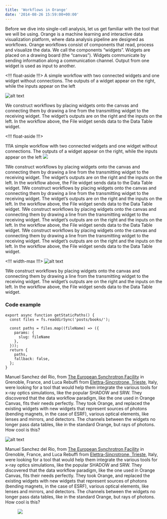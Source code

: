 ```yaml
---
title: 'Workflows in Orange'
date: '2014-08-26 15:59:00+00:00'
---
```


Before we dive into single-cell analysis, let us get familiar with the
tool that we will be using. Orange is a machine learning and
interactive data visualization platform, where data analysis pipeline
are designed as workflows. Orange workflows consist of
components that read, process and visualize the data. We call the
components “widgets”. Widgets are placed on a drawing board (the
“canvas”). Widgets communicate by sending information along a
communication channel. Output from one widget is used as input
to another.

<!!! float-aside !!!>
A simple workflow with two
connected widgets and one
widget without
connections. The
outputs of a widget
appear on the right,
while the inputs appear
on the left

![alt text](/images/chapters/classification/fig2.png)

We construct workflows by placing widgets onto the canvas and
connecting them by drawing a line from the transmitting widget to
the receiving widget. The widget’s outputs are on the right and the
inputs on the left. In the workflow above, the File widget sends
data to the Data Table widget.

<!!! float-aside !!!>
<p>
  111A simple workflow with two
  connected widgets and one
  widget without
  connections. The
  outputs of a widget
  appear on the right,
  while the inputs appear
  on the left

  <img src="/images/chapters/classification/fig2.png"/>
</p>

1We construct workflows by placing widgets onto the canvas and
connecting them by drawing a line from the transmitting widget to
the receiving widget. The widget’s outputs are on the right and the
inputs on the left. In the workflow above, the File widget sends
data to the Data Table widget.
1We construct workflows by placing widgets onto the canvas and
connecting them by drawing a line from the transmitting widget to
the receiving widget. The widget’s outputs are on the right and the
inputs on the left. In the workflow above, the File widget sends
data to the Data Table widget.
1We construct workflows by placing widgets onto the canvas and
connecting them by drawing a line from the transmitting widget to
the receiving widget. The widget’s outputs are on the right and the
inputs on the left. In the workflow above, the File widget sends
data to the Data Table widget.
1We construct workflows by placing widgets onto the canvas and
connecting them by drawing a line from the transmitting widget to
the receiving widget. The widget’s outputs are on the right and the
inputs on the left. In the workflow above, the File widget sends
data to the Data Table widget.


<!!! width-max !!!>
![alt text](/images/chapters/classification/fig2.png)

1We construct workflows by placing widgets onto the canvas and
connecting them by drawing a line from the transmitting widget to
the receiving widget. The widget’s outputs are on the right and the
inputs on the left. In the workflow above, the File widget sends
data to the Data Table widget.


### Code example
```
export async function getStaticPaths() {
  const files = fs.readdirSync('posts/books/');

  const paths = files.map((fileName) => ({
    params: {
      slug: fileName
    },
  }));
  return {
    paths,
    fallback: false,
  };
}

```
Manuel Sanchez del Rio, from [The European Synchrotron Facility](http://www.esrf.eu/) in Grenoble, France, and Luca Rebuffi from [Elettra-Sincrotrone, Trieste](http://www.elettra.trieste.it/), Italy, were looking for a tool that would help them integrate the various tools for x-ray optics simulations, like the popular SHADOW and SRW. They discovered that the data workflow paradigm, like the one used in Orange Canvas, fits their needs perfectly. They took Orange, and replaced the existing widgets with new widgets that represent sources of photons (bending magnets, in the case of ESRF), various optical elements, like lenses and mirrors, and detectors. The channels between the widgets no longer pass data tables, like in the standard Orange, but rays of photons. How cool is this?


<div 
  data-image-120 
  data-float-left
  >
</div>

![alt text](/images/chapters/classification/fig1.png)


Manuel Sanchez del Rio, from [The European Synchrotron Facility](http://www.esrf.eu/) in Grenoble, France, and Luca Rebuffi from [Elettra-Sincrotrone, Trieste](http://www.elettra.trieste.it/), Italy, were looking for a tool that would help them integrate the various tools for x-ray optics simulations, like the popular SHADOW and SRW. They discovered that the data workflow paradigm, like the one used in Orange Canvas, fits their needs perfectly. They took Orange, and replaced the existing widgets with new widgets that represent sources of photons (bending magnets, in the case of ESRF), various optical elements, like lenses and mirrors, and detectors. The channels between the widgets no longer pass data tables, like in the standard Orange, but rays of photons. How cool is this?
<figure>
  <img src="/images/chapters/classification/fig1.png" >
 
</figure>